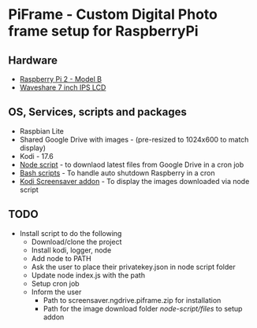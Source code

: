 # PiFrame - Custom Digital Photo frame setup for RaspberryPi


## Hardware

  * [Raspberry Pi 2 - Model B](https://www.raspberrypi.org/products/raspberry-pi-2-model-b/)
  * [Waveshare 7 inch IPS LCD](https://www.waveshare.com/wiki/7inch_LCD_for_Pi)

## OS, Services, scripts and packages

  * Raspbian Lite
  * Shared Google Drive with images - (pre-resized to 1024x600 to match display)
  * Kodi - 17.6
  * [Node script](/node-ngdrive) - to downlaod latest files from Google Drive in a cron job
  * [Bash scripts](/bash-scripts) - To handle auto shutdown Raspberry in a cron
  * [Kodi Screensaver addon](kodi-addon) - To display the images downloaded via node script


## TODO

  * Install script to do the following
    * Download/clone the project
    * Install kodi, logger, node
    * Add node to PATH
    * Ask the user to place their privatekey.json in node script folder
    * Update node index.js with the path
    * Setup cron job
    * Inform the user 
        * Path to screensaver.ngdrive.piframe.zip for installation
        * Path for the image download folder _node-script/files_ to setup addon


